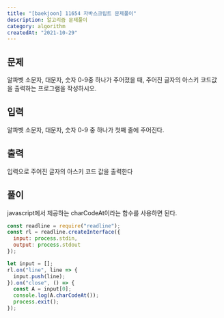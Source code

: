 ```yaml
---
title: "[baekjoon] 11654 자바스크립트 문제풀이"
description: 알고리즘 문제풀이
category: algorithm
createdAt: "2021-10-29"
---
```


## 문제

알파벳 소문자, 대문자, 숫자 0-9중 하나가 주어졌을 때, 주어진 글자의 아스키 코드값을 출력하는 프로그램을 작성하시오.

## 입력

알파벳 소문자, 대문자, 숫자 0-9 중 하나가 첫째 줄에 주어진다.

## 출력

입력으로 주어진 글자의 아스키 코드 값을 출력한다

## 풀이

javascript에서 제공하는 charCodeAt이라는 함수를 사용하면 된다.

```javascript
const readline = require("readline");
const rl = readline.createInterface({
  input: process.stdin,
  output: process.stdout
});

let input = [];
rl.on("line", line => {
  input.push(line);
}).on("close", () => {
  const A = input[0];
  console.log(A.charCodeAt());
  process.exit();
});
```
